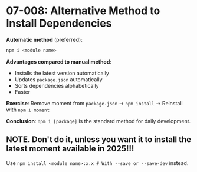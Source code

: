 # 07-008: Alternative Method to Install Dependencies

**Automatic method** (preferred):

```bash
npm i <module name>
```


**Advantages compared to manual method**:

- Installs the latest version automatically  
- Updates `package.json` automatically   
- Sorts dependencies alphabetically  
- Faster  

**Exercise**: Remove moment from `package.json` → `npm install` → Reinstall with `npm i moment`

**Conclusion**: `npm i [package]` is the standard method for daily development.

## NOTE. Don't do it, unless you want it to install the latest moment available in 2025!!!
Use `npm install <module name>:x.x # With --save or --save-dev` instead.
